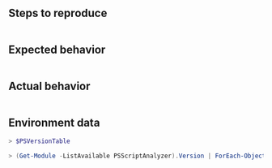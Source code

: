Steps to reproduce
------------------

```powershell

```

Expected behavior
-----------------

```none

```

Actual behavior
---------------

```none

```

Environment data
----------------

<!-- Provide the output of the following 2 commands -->

```powershell
> $PSVersionTable

> (Get-Module -ListAvailable PSScriptAnalyzer).Version | ForEach-Object { $_.ToString() }

```
